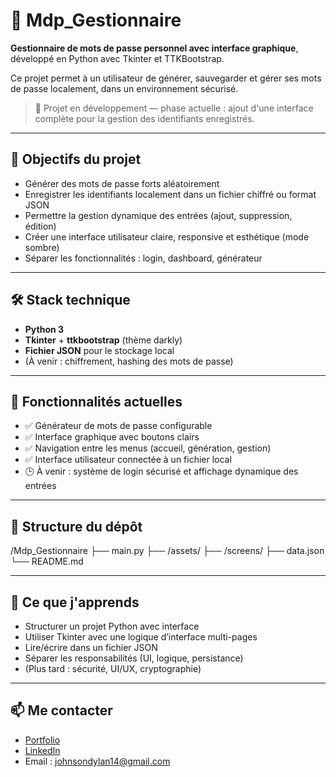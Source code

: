 # 🔐 Mdp_Gestionnaire

**Gestionnaire de mots de passe personnel avec interface graphique**, développé en Python avec Tkinter et TTKBootstrap.

Ce projet permet à un utilisateur de générer, sauvegarder et gérer ses mots de passe localement, dans un environnement sécurisé.

> 🧪 Projet en développement — phase actuelle : ajout d'une interface complète pour la gestion des identifiants enregistrés.

---

## 🎯 Objectifs du projet

- Générer des mots de passe forts aléatoirement
- Enregistrer les identifiants localement dans un fichier chiffré ou format JSON
- Permettre la gestion dynamique des entrées (ajout, suppression, édition)
- Créer une interface utilisateur claire, responsive et esthétique (mode sombre)
- Séparer les fonctionnalités : login, dashboard, générateur

---

## 🛠️ Stack technique

- **Python 3**
- **Tkinter** + **ttkbootstrap** (thème darkly)
- **Fichier JSON** pour le stockage local
- (À venir : chiffrement, hashing des mots de passe)

---

## 📌 Fonctionnalités actuelles

- ✅ Générateur de mots de passe configurable
- ✅ Interface graphique avec boutons clairs
- ✅ Navigation entre les menus (accueil, génération, gestion)
- ✅ Interface utilisateur connectée à un fichier local
- 🕒 À venir : système de login sécurisé et affichage dynamique des entrées

---

## 📁 Structure du dépôt

/Mdp_Gestionnaire
├── main.py
├── /assets/
├── /screens/
├── data.json
└── README.md


---

## 🧠 Ce que j'apprends

- Structurer un projet Python avec interface
- Utiliser Tkinter avec une logique d’interface multi-pages
- Lire/écrire dans un fichier JSON
- Séparer les responsabilités (UI, logique, persistance)
- (Plus tard : sécurité, UI/UX, cryptographie)

---

## 📫 Me contacter

- [Portfolio](https://dylan-johnson-dev.vercel.app)
- [LinkedIn](https://www.linkedin.com/in/dylan-johnson-447681280)
- Email : johnsondylan14@gmail.com
